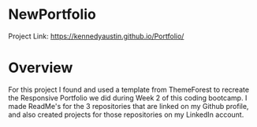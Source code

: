 # NewPortfolio

Project Link: https://kennedyaustin.github.io/Portfolio/

# Overview

For this project I found and used a template from ThemeForest to recreate the Responsive Portfolio we did during Week 2 of this coding bootcamp. I made ReadMe's for the 3 repositories that are linked on my Github profile, and also created projects for those repositories on my LinkedIn account.
